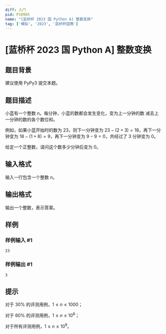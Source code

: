 ```yaml
---
diff: 入门
pid: P10985
name: "[蓝桥杯 2023 国 Python A] 整数变换"
tag: ['模拟', '2023', '蓝桥杯国赛']
---
```

# [蓝桥杯 2023 国 Python A] 整数变换
## 题目背景

建议使用 PyPy3 提交本题。
## 题目描述

小蓝有一个整数 $n$。每分钟，小蓝的数都会发生变化，变为上一分钟的数
减去上一分钟的数的各个数位和。

例如，如果小蓝开始时的数为 $23$，则下一分钟变为 $23 - (2 + 3) = 18$，再下一分钟变为 $18 - (1 + 8) = 9$，再下一分钟变为 $9 - 9 = 0$，共经过了 $3$ 分钟变为 $0$。

给定一个正整数，请问这个数多少分钟后变为 $0$。

## 输入格式

输入一行包含一个整数 $n$。
## 输出格式

输出一个整数，表示答案。
## 样例

### 样例输入 #1
```
23
```
### 样例输出 #1
```
3
```
## 提示

对于 $30\%$ 的评测用例，$1 \le n \le 1000$；

对于 $60\%$ 的评测用例，$1 \le n \le 10^6$；

对于所有评测用例，$1 \le n \le 10^9$。

